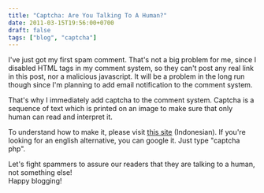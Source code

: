 ```yaml
---
title: "Captcha: Are You Talking To A Human?"
date: 2011-03-15T19:56:00+0700
draft: false
tags: ["blog", "captcha"]
---
```


I've just got my first spam comment. That's not a big problem for me, since I disabled HTML tags in my comment system, so they can't post any real link in this post, nor a malicious javascript. It will be a problem in the long run though since I'm planning to add email notification to the comment system.

That's why I immediately add captcha to the comment system. Captcha is a sequence of text which is printed on an image to make sure that only human can read and interpret it.

To understand how to make it, please visit [this site](http://www.myphptutorials.com/tutorials/21/membuat-captcha-dengan-php) (Indonesian). If you're looking for an english alternative, you can google it. Just type "captcha php".

Let's fight spammers to assure our readers that they are talking to a human, not something else!  
Happy blogging!
